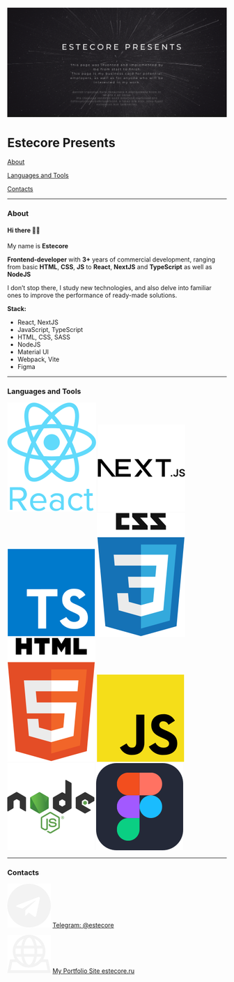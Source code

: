 [![MyIntro](intro__page.png)](https://estecore.ru/ "My portfolio site")

# Estecore Presents

[About](#about)

[Languages and Tools](#lang)

[Contacts](#contacts)

---

### About

<a id='about'></a>

#### Hi there 👋🏻

My name is **Estecore**

**Frontend-developer** with **3+** years of commercial development, ranging from basic **HTML**, **CSS**, **JS** to **React**, **NextJS** and **TypeScript** as well as **NodeJS**

I don’t stop there, I study new technologies, and also delve into familiar ones to improve the performance of ready-made solutions.

**Stack:**

- React, NextJS
- JavaScript, TypeScript
- HTML, CSS, SASS
- NodeJS
- Material UI
- Webpack, Vite
- Figma

---

### Languages and Tools

<a id='lang'></a>

![Alt text](react.svg) ![Alt text](next.svg) ![Alt text](ts.svg)
![Alt text](css.svg) ![Alt text](html.svg) ![Alt text](js.svg)
![Alt text](nodejs.svg)
![Alt text](figma.svg)

---

### Contacts

<a id='contacts'></a>

[![Alt text](tg.svg)](https://t.me/estecore) [Telegram: @estecore](https://t.me/estecore)

[![Alt text](web.svg)](https://estecore.ru) [My Portfolio Site estecore.ru](https://estecore.ru)
